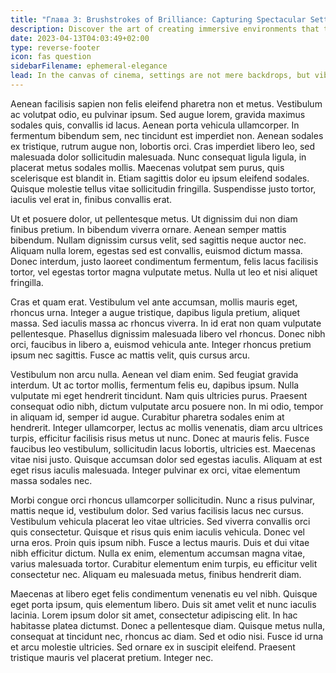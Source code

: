```yaml
---
title: "Глава 3: Brushstrokes of Brilliance: Capturing Spectacular Settings"
description: Discover the art of creating immersive environments that transport audiences to extraordinary worlds.
date: 2023-04-13T04:03:49+02:00
type: reverse-footer
icon: fas question
sidebarFilename: ephemeral-elegance
lead: In the canvas of cinema, settings are not mere backdrops, but vibrant worlds waiting to be unveiled. Journey with us as we explore the art of crafting immersive environments that transcend reality, transporting audiences to realms where the extraordinary becomes ordinary, and the ordinary becomes extraordinary.
---
```

Aenean facilisis sapien non felis eleifend pharetra non et metus. Vestibulum ac volutpat odio, eu pulvinar ipsum. Sed augue lorem, gravida maximus sodales quis, convallis id lacus. Aenean porta vehicula ullamcorper. In fermentum bibendum sem, nec tincidunt est imperdiet non. Aenean sodales ex tristique, rutrum augue non, lobortis orci. Cras imperdiet libero leo, sed malesuada dolor sollicitudin malesuada. Nunc consequat ligula ligula, in placerat metus sodales mollis. Maecenas volutpat sem purus, quis scelerisque est blandit in. Etiam sagittis dolor eu ipsum eleifend sodales. Quisque molestie tellus vitae sollicitudin fringilla. Suspendisse justo tortor, iaculis vel erat in, finibus convallis erat.

Ut et posuere dolor, ut pellentesque metus. Ut dignissim dui non diam finibus pretium. In bibendum viverra ornare. Aenean semper mattis bibendum. Nullam dignissim cursus velit, sed sagittis neque auctor nec. Aliquam nulla lorem, egestas sed est convallis, euismod dictum massa. Donec interdum, justo laoreet condimentum fermentum, felis lacus facilisis tortor, vel egestas tortor magna vulputate metus. Nulla ut leo et nisi aliquet fringilla.

Cras et quam erat. Vestibulum vel ante accumsan, mollis mauris eget, rhoncus urna. Integer a augue tristique, dapibus ligula pretium, aliquet massa. Sed iaculis massa ac rhoncus viverra. In id erat non quam vulputate pellentesque. Phasellus dignissim malesuada libero vel rhoncus. Donec nibh orci, faucibus in libero a, euismod vehicula ante. Integer rhoncus pretium ipsum nec sagittis. Fusce ac mattis velit, quis cursus arcu.

Vestibulum non arcu nulla. Aenean vel diam enim. Sed feugiat gravida interdum. Ut ac tortor mollis, fermentum felis eu, dapibus ipsum. Nulla vulputate mi eget hendrerit tincidunt. Nam quis ultricies purus. Praesent consequat odio nibh, dictum vulputate arcu posuere non. In mi odio, tempor in aliquam id, semper id augue. Curabitur pharetra sodales enim at hendrerit. Integer ullamcorper, lectus ac mollis venenatis, diam arcu ultrices turpis, efficitur facilisis risus metus ut nunc. Donec at mauris felis. Fusce faucibus leo vestibulum, sollicitudin lacus lobortis, ultricies est. Maecenas vitae nisi justo. Quisque accumsan dolor sed egestas iaculis. Aliquam at est eget risus iaculis malesuada. Integer pulvinar ex orci, vitae elementum massa sodales nec.

Morbi congue orci rhoncus ullamcorper sollicitudin. Nunc a risus pulvinar, mattis neque id, vestibulum dolor. Sed varius facilisis lacus nec cursus. Vestibulum vehicula placerat leo vitae ultricies. Sed viverra convallis orci quis consectetur. Quisque et risus quis enim iaculis vehicula. Donec vel urna eros. Proin quis ipsum nibh. Fusce a lectus mauris. Duis et dui vitae nibh efficitur dictum. Nulla ex enim, elementum accumsan magna vitae, varius malesuada tortor. Curabitur elementum enim turpis, eu efficitur velit consectetur nec. Aliquam eu malesuada metus, finibus hendrerit diam.

Maecenas at libero eget felis condimentum venenatis eu vel nibh. Quisque eget porta ipsum, quis elementum libero. Duis sit amet velit et nunc iaculis lacinia. Lorem ipsum dolor sit amet, consectetur adipiscing elit. In hac habitasse platea dictumst. Donec a pellentesque diam. Quisque metus nulla, consequat at tincidunt nec, rhoncus ac diam. Sed et odio nisi. Fusce id urna et arcu molestie ultricies. Sed ornare ex in suscipit eleifend. Praesent tristique mauris vel placerat pretium. Integer nec.